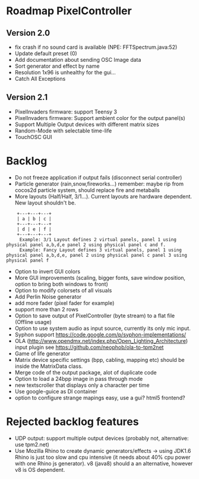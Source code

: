 # Roadmap PixelController

## Version 2.0

* fix crash if no sound card is available (NPE: FFTSpectrum.java:52)
* Update default preset (0)
* Add documentation about sending OSC Image data
* Sort generator and effect by name
* Resolution 1x96 is unhealthy for the gui...
* Catch All Exceptions

## Version 2.1

* PixelInvaders firmware: support Teensy 3
* PixelInvaders firmware: Support ambient color for the output panel(s)
* Support Multiple Output devices with different matrix sizes
* Random-Mode with selectable time-life
* TouchOSC GUI

# Backlog

* Do not freeze application if output fails (disconnect serial controller)
* Particle generator (rain,snow,fireworks...) remember: maybe rip from cocos2d particle system, should replace fire and metaballs
* More layouts (Half/Half, 3/1...). Current layouts are hardware dependent. New layout shouldn't be. 
```
    +---+---+---+
    | a | b | c |
    +---+---+---+   
    | d | e | f |
    +---+---+---+   
     Example: 3/1 Layout defines 2 virtual panels, panel 1 using physical panel a,b,d,e panel 2 using physical panel c and f.
     Example: Fancy Layout defines 3 virtual panels, panel 1 using physical panel a,b,d,e, panel 2 using physical panel c panel 3 using physical panel f
```

* Option to invert GUI colors
* More GUI improvements (scaling, bigger fonts, save window position, option to bring both windows to front)
* Option to modify colorsets of all visuals
* Add Perlin Noise generator
* add more fader (pixel fader for example)
* support more than 2 rows
* Option to save output of PixelController (byte stream) to a flat file (Offline usage)
* Option to use system audio as input source, currently its only mic input. 
* Syphon support https://code.google.com/p/syphon-implementations/
* OLA (http://www.opendmx.net/index.php/Open_Lighting_Architecture) input plugin see https://github.com/neophob/ola-to-tpm2net
* Game of life generator
* Matrix device specific settings (bpp, cabling, mapping etc) should be inside the MatrixData class.
* Merge code of the output package, alot of duplicate code 
* Option to load a 24bpp image in pass through mode
* new textscroller that displays only a character per time
* Use google-guice as DI container
* option to configure strange mapings easy, use a gui? html5 frontend?


# Rejected backlog features

* UDP output: support multiple output devices (probably not, alternative: use tpm2.net)
* Use Mozilla Rhino to create dynamic generators/effects -> using JDK1.6 Rhino is just too slow and cpu intensive (it needs about 40% cpu power with one Rhino js generator). v8 (java8) should a an alternative, however v8 is OS dependent.

